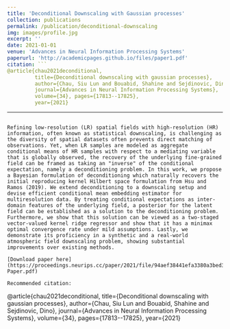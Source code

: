 ```yaml
---
title: 'Deconditional Downscaling with Gaussian processes'
collection: publications
permalink: /publication/deconditional-downscaling
img: images/profile.jpg
excerpt: ''
date: 2021-01-01
venue: 'Advances in Neural Information Processing Systems'
paperurl: 'http://academicpages.github.io/files/paper1.pdf'
citation: ```
@article{chau2021deconditional,
         title={Deconditional downscaling with gaussian processes},
         author={Chau, Siu Lun and Bouabid, Shahine and Sejdinovic, Dino},
         journal={Advances in Neural Information Processing Systems},
         volume={34}, pages={17813--17825},
         year={2021}
```
---
```

Refining low-resolution (LR) spatial fields with high-resolution (HR) information, often known as statistical downscaling, is challenging as the diversity of spatial datasets often prevents direct matching of observations. Yet, when LR samples are modeled as aggregate conditional means of HR samples with respect to a mediating variable that is globally observed, the recovery of the underlying fine-grained field can be framed as taking an "inverse" of the conditional expectation, namely a deconditioning problem. In this work, we propose a Bayesian formulation of deconditioning which naturally recovers the initial reproducing kernel Hilbert space formulation from Hsu and Ramos (2019). We extend deconditioning to a downscaling setup and devise efficient conditional mean embedding estimator for multiresolution data. By treating conditional expectations as inter-domain features of the underlying field, a posterior for the latent field can be established as a solution to the deconditioning problem. Furthermore, we show that this solution can be viewed as a two-staged vector-valued kernel ridge regressor and show that it has a minimax optimal convergence rate under mild assumptions. Lastly, we demonstrate its proficiency in a synthetic and a real-world atmospheric field downscaling problem, showing substantial improvements over existing methods.

[Download paper here](https://proceedings.neurips.cc/paper/2021/file/94aef38441efa3380a3bed3faf1f9d5d-Paper.pdf)

Recommended citation:
```
@article{chau2021deconditional,
         title={Deconditional downscaling with gaussian processes},
         author={Chau, Siu Lun and Bouabid, Shahine and Sejdinovic, Dino},
         journal={Advances in Neural Information Processing Systems},
         volume={34}, pages={17813--17825},
         year={2021}
```
